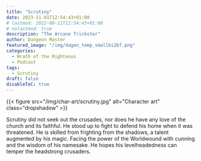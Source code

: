 ```yaml
---
title: "Scrutiny"
date: 2023-11-01T12:54:43+01:00
# lastmod: 2022-08-11T12:54:43+01:00
# nolastmod: true
description: "The Arcane Trickster"
author: Dungeon Master
featured_image: "/img/dagon_temp_smallbi2bf.png"
categories:
  - Wrath of the Righteous
  - Podcast
tags:
  - Scrutiny
draft: false
disableToC: true
---
```


{{< figure src="/img/char-art/scrutiny.jpg" alt="Character art" class="dropshadow" >}}

Scrutiny did not seek out the crusades, nor does he have any love of the church and its faithful. He stood up to fight to defend his home when it was threatened. He is skilled from frighting from the shadows, a talent augmented by his magic. Facing the power of the Worldwound with cunning and the wisdom of his namesake. He hopes his levelheadedness can temper the headstrong crusaders.